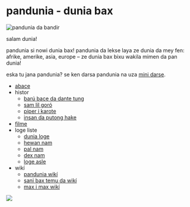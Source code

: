 pandunia - dunia bax
=====================

![](http://www.pandunia.info/bandir/bandir.png "pandunia da bandir")

salam dunia!

pandunia si nowi dunia bax! pandunia da lekse laya ze dunia da mey
fen: afrike, amerike, asia, europe – ze dunia bax bixu wakila mimen
da pan dunia!

eska tu jana pandunia? se ken darsa pandunia na uza [mini darse](mini_darse.html).


* [abace](abc.md)
* histor
  * [barú bace da dante tung](baru_dante.md)
  * [sam lil goró](3_lil_goro.md)
  * [piper i karote](piper_i_karot.md)
  * [insan da putong hake](putong_hake.md)
* [filme](filme.md)
* loge liste
  * [dunia loge](lekse/dunia_loge.html)
  * [hewan nam](lekse/hewan.html)
  * [pal nam](lekse/pal.html)
  * [dex nam](dex_nam.md)
  * [loge asle](loge_asle.md)
* wikí
  * [pandunia wikí](https://pandunia.wikia.com/wiki/Pandunia_Wiki)
  * [sani bax temu da wikí](http://eo.sani-bax.wikia.com/wiki/Kategorio:Sani_bax)
  * [max i max wikí](http://eo.pandunia.wikia.com/wiki/Ali_pandunia_wikia)



![](http://www.pandunia.info/kuvat/pandunia_ge_waterman.png)

